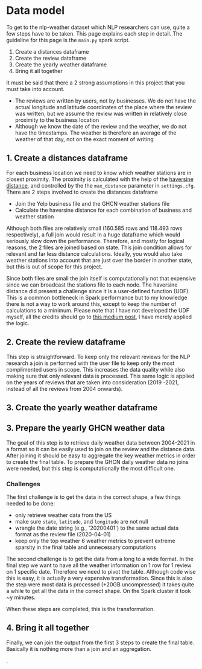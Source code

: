 # Data model

To get to the nlp-weather dataset which NLP researchers can use, quite a few steps have to be taken. This page explains
each step in detail. The guideline for this page is the `main.py` spark script.

1. Create a distances dataframe
2. Create the review dataframe
3. Create the yearly weather dataframe
4. Bring it all together

It must be said that there a 2 strong assumptions in this project that you must take into account.

- The reviews are written by users, not by businesses. We do not have the actual longitude and latitude coordinates of 
the place where the review was written, but we assume the review was written in relatively close proximity to the business
location
- Although we know the date of the review and the weather, we do not have the timestamps. The weather is therefore an
average of the weather of that day, not on the exact moment of writing

## 1. Create a distances dataframe

For each business location we need to know which weather stations are in closest proximity. The proximity is calculated
with the help of the [haversine distance][haversine_wiki], and controlled by the the `max_distance` parameter in
`settings.cfg`. There are 2 steps involved to create the distances dataframe

- Join the Yelp business file and the GHCN weather stations file 
- Calculate the haversine distance for each combination of business and weather station

Although both files are relatively small (160.585 rows and 118.493 rows respectively), a full join would result in a huge
dataframe which would seriously slow down the performance. Therefore, and mostly for logical reasons, the 2 files are 
joined based on state. This join condition allows for relevant and far less distance calculations. Ideally, you would also
take weather stations into account that are just over the border in another state, but this is out of scope for this 
project.

Since both files are small the join itself is computationally not that expensive since we can broadcast the stations 
file to each node. The haversine distance did present a challenge since it is a user-defined function (UDF). This is a
common bottleneck in Spark performance but to my knowledge there is not a way to work around this, except to keep the
number of calculations to a minimum. Please note that I have not developed the UDF myself, all the credits should go to
[this medium post][haversine_medium], I have merely applied the logic.

## 2. Create the review dataframe

This step is straightforward. To keep only the relevant reviews for the NLP research a join is performed with the user
file to keep only the most complimented users in scope. This increases the data quality while also making sure that only
relevant data is processed. This same logic is applied on the years of reviews that are taken into consideration (2019
-2021, instead of all the reviews from 2004 onwards). 

## 3. Create the yearly weather dataframe










## 3. Prepare the yearly GHCN weather data

The goal of this step is to retrieve daily weather data between 2004-2021 in a format so it can be easily used to join
on the review and the distance data. After joining it should be easy to aggregate the key weather metrics in order to
create the final table. To prepare the GHCN daily weather data no joins were needed, but this step is computationally
the most difficult one.

### Challenges

The first challenge is to get the data in the correct shape, a few things needed to be done:

- only retrieve weather data from the US
- make sure `state`, `latitude`, and `longitude` are not null
- wrangle the date string (e.g., '20200401') to the same actual data format as the review file (2020-04-01)
- keep only the top weather 6 weather metrics to prevent extreme sparsity in the final table and unnecessary computations

The second challenge is to get the data from a long to a wide format. In the final step we want to have all the weather
information on 1 row for 1 review on 1 specific date. Therefore we need to pivot the table. Although code wise this is 
easy, it is actually a very expensive transformation. Since this is also the step were most data is processed 
(+20GB uncompressed) it takes quite a while to get all the data in the correct shape. On the Spark cluster it took ~y
minutes.

When these steps are completed, this is the transformation.

<show table old format>
<show table new format>

## 4. Bring it all together

Finally, we can join the output from the first 3 steps to create the final table. Basically it is nothing more than a join
and an aggregation.

<show end result>.


[haversine_wiki]: https://en.wikipedia.org/wiki/Haversine_formula
[haversine_medium]: https://medium.com/@nikolasbielski/using-a-custom-udf-in-pyspark-to-compute-haversine-distances-d877b77b4b18